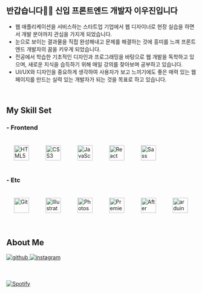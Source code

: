 

## 반갑습니다🖐🏻 신입 프론트엔드 개발자 이우진입니다  
  

- 웹 애플리케이션을 서비스하는 스타트업 기업에서 웹 디자이너로 현장 실습을 하면서 개발 분야까지 관심을 가지게 되었습니다.
- 눈으로 보이는 결과물을 직접 완성해내고 문제를 해결하는 것에 흥미를 느껴 프론트엔드 개발자의 꿈을 키우게 되었습니다.
- 전공에서 학습한 기초적인 디자인과 프로그래밍을 바탕으로 웹 개발을 독학하고 있으며, 새로운 지식을 습득하기 위해 매일 강의를 찾아보며 공부하고 있습니다.
- UI/UX와 디자인을 중요하게 생각하여 사용자가 보고 느끼기에도 좋은 매력 있는 웹페이지를 만드는 실력 있는 개발자가 되는 것을 목표로 하고 있습니다.
<br/>  

## My Skill Set  
### - Frontend  
<div align="left">  
<img style="margin: 20px" src="https://profilinator.rishav.dev/skills-assets/html5-original-wordmark.svg" alt="HTML5" height="40" />  
<img style="margin: 20px" src="https://profilinator.rishav.dev/skills-assets/css3-original-wordmark.svg" alt="CSS3" height="40" />  
<img style="margin: 20px" src="https://profilinator.rishav.dev/skills-assets/javascript-original.svg" alt="JavaScript" height="40" />  
<img style="margin: 20px" src="https://profilinator.rishav.dev/skills-assets/react-original-wordmark.svg" alt="React" height="40" />  
<!-- <img style="margin: 20px" src="https://profilinator.rishav.dev/skills-assets/bootstrap-plain.svg" alt="Bootstrap" height="40" />   -->
<img style="margin: 20px" src="https://profilinator.rishav.dev/skills-assets/sass-original.svg" alt="Sass" height="40" />  
  
<!-- <img style="margin: 20px" src="https://profilinator.rishav.dev/skills-assets/typescript-original.svg" alt="TypeScript" height="40" />  
<img style="margin: 20px" src="https://cdn.worldvectorlogo.com/logos/nextjs-2.svg" alt="nextjs" width="40" height="40"/> -->
</div>  

### - Etc  
<div align="left">  
<img style="margin: 20px" src="https://profilinator.rishav.dev/skills-assets/git-scm-icon.svg" alt="Git" height="40" />  
<img style="margin: 20px" src="https://profilinator.rishav.dev/skills-assets/adobe_illustrator-icon.svg" alt="Illustrator" height="40" />  
<img style="margin: 20px" src="https://profilinator.rishav.dev/skills-assets/photoshop-plain.svg" alt="Photoshop" height="40" />  
<img style="margin: 20px" src="https://profilinator.rishav.dev/skills-assets/adobepremierepro.png" alt="Premiere Pro" height="40" />  
<img style="margin: 20px" src="https://profilinator.rishav.dev/skills-assets/aftereffects.png" alt="After Effects" height="40" />  
<img style="margin: 20px" src="https://cdn.worldvectorlogo.com/logos/arduino-1.svg" alt="arduino" height="40"/>
</div>
<br/>


## About Me
<div align="left">
<a href="https://github.com/nijoow" target="_blank">
<img src=https://img.shields.io/badge/github-%2324292e.svg?&style=for-the-badge&logo=github&logoColor=white alt="github" style="margin-bottom: 5px;" />
</a>
<a href="https://www.instagram.com/ni.joow" target="_blank">
<img src=https://img.shields.io/badge/instagram-%23000000.svg?&style=for-the-badge&logo=instagram&color=A30B56&logoColor=white alt="instagram" style="margin-bottom: 5px;" />
</a> 
</div>  
<br/>
<br/>  


[![Spotify](https://novatorem-nijoow.vercel.app/api/spotify?background_color=0d1117&border_color=ffffff)](https://open.spotify.com/user/31z26ebvmvfzme53xtmbpjfs4rau)

